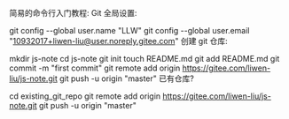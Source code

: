简易的命令行入门教程:
Git 全局设置:

git config --global user.name "LLW"
git config --global user.email "10932017+liwen-liu@user.noreply.gitee.com"
创建 git 仓库:

mkdir js-note
cd js-note
git init 
touch README.md
git add README.md
git commit -m "first commit"
git remote add origin https://gitee.com/liwen-liu/js-note.git
git push -u origin "master"
已有仓库?

cd existing_git_repo
git remote add origin https://gitee.com/liwen-liu/js-note.git
git push -u origin "master"